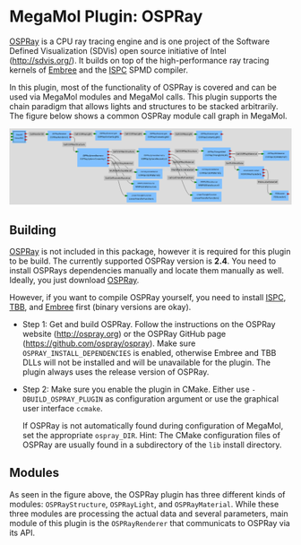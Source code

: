 # MegaMol Plugin: OSPRay

[OSPRay](http://ospray.org) is a CPU ray tracing engine and is one project of the Software Defined Visualization (SDVis) open source initiative of Intel (http://sdvis.org/).
It builds on top of the high-performance ray tracing kernels of [Embree](https://embree.github.io/) and the [ISPC](https://ispc.github.io/) SPMD compiler.

In this plugin, most of the functionality of OSPRay is covered and can be used via MegaMol modules and MegaMol calls.
This plugin supports the chain paradigm that allows lights and structures to be stacked arbitrarily.
The figure below shows a common OSPRay module call graph in MegaMol.

![](ospray_configurator.png)


## Building

[OSPRay](http://ospray.org) is not included in this package, however it is required for this plugin to be build.
The currently supported OSPRay version is **2.4**.
You need to install OSPRays dependencies manually and locate them manually as well. 
Ideally, you just download [OSPRay](https://www.ospray.org/downloads.html).

However, if you want to compile OSPRay yourself, you need to install [ISPC](https://ispc.github.io/), [TBB](https://www.threadingbuildingblocks.org/), and [Embree](https://embree.github.io/) first (binary versions are okay).

- Step 1: Get and build OSPRay. Follow the instructions on the OSPRay website (http://ospray.org) or the OSPRay GitHub page (https://github.com/ospray/ospray). 
    Make sure `OSPRAY_INSTALL_DEPENDENCIES` is enabled, otherwise Embree and TBB DLLs will not be installed and will be unavailable for the plugin. 
    The plugin always uses the release version of OSPRay.

- Step 2: Make sure you enable the plugin in CMake. 
    Either use `-DBUILD_OSPRAY_PLUGIN` as configuration argument or use the graphical user interface `ccmake`.

    If OSPRay is not automatically found during configuration of MegaMol, set the appropriate `ospray_DIR`. 
    Hint: The CMake configuration files of OSPRay are usually found in a subdirectory of the `lib` install directory.

    <!-- TODO How to get the additionally required rkcommonConfig.cmake since OSPRay 2.4 ??? -->

## Modules

As seen in the figure above, the OSPRay plugin has three different kinds of modules: `OSPRayStructure`, `OSPRayLight`, and  `OSPRayMaterial`.
While these three modules are processing the actual data and several parameters, main module of this plugin is the `OSPRayRenderer` that communicats to OSPRay via its API.
